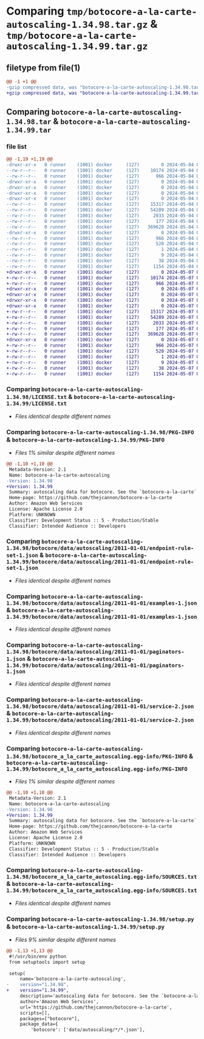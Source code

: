 # Comparing `tmp/botocore-a-la-carte-autoscaling-1.34.98.tar.gz` & `tmp/botocore-a-la-carte-autoscaling-1.34.99.tar.gz`

## filetype from file(1)

```diff
@@ -1 +1 @@
-gzip compressed data, was "botocore-a-la-carte-autoscaling-1.34.98.tar", last modified: Sat May  4 01:01:16 2024, max compression
+gzip compressed data, was "botocore-a-la-carte-autoscaling-1.34.99.tar", last modified: Tue May  7 01:02:18 2024, max compression
```

## Comparing `botocore-a-la-carte-autoscaling-1.34.98.tar` & `botocore-a-la-carte-autoscaling-1.34.99.tar`

### file list

```diff
@@ -1,19 +1,19 @@
-drwxr-xr-x   0 runner    (1001) docker     (127)        0 2024-05-04 01:01:16.042048 botocore-a-la-carte-autoscaling-1.34.98/
--rw-r--r--   0 runner    (1001) docker     (127)    10174 2024-05-04 01:01:15.000000 botocore-a-la-carte-autoscaling-1.34.98/LICENSE.txt
--rw-r--r--   0 runner    (1001) docker     (127)      966 2024-05-04 01:01:16.042048 botocore-a-la-carte-autoscaling-1.34.98/PKG-INFO
-drwxr-xr-x   0 runner    (1001) docker     (127)        0 2024-05-04 01:01:16.042048 botocore-a-la-carte-autoscaling-1.34.98/botocore/
-drwxr-xr-x   0 runner    (1001) docker     (127)        0 2024-05-04 01:01:16.042048 botocore-a-la-carte-autoscaling-1.34.98/botocore/data/
-drwxr-xr-x   0 runner    (1001) docker     (127)        0 2024-05-04 01:01:16.042048 botocore-a-la-carte-autoscaling-1.34.98/botocore/data/autoscaling/
-drwxr-xr-x   0 runner    (1001) docker     (127)        0 2024-05-04 01:01:16.042048 botocore-a-la-carte-autoscaling-1.34.98/botocore/data/autoscaling/2011-01-01/
--rw-r--r--   0 runner    (1001) docker     (127)    15317 2024-05-04 01:01:11.000000 botocore-a-la-carte-autoscaling-1.34.98/botocore/data/autoscaling/2011-01-01/endpoint-rule-set-1.json
--rw-r--r--   0 runner    (1001) docker     (127)    54289 2024-05-04 01:01:11.000000 botocore-a-la-carte-autoscaling-1.34.98/botocore/data/autoscaling/2011-01-01/examples-1.json
--rw-r--r--   0 runner    (1001) docker     (127)     2033 2024-05-04 01:01:11.000000 botocore-a-la-carte-autoscaling-1.34.98/botocore/data/autoscaling/2011-01-01/paginators-1.json
--rw-r--r--   0 runner    (1001) docker     (127)      177 2024-05-04 01:01:11.000000 botocore-a-la-carte-autoscaling-1.34.98/botocore/data/autoscaling/2011-01-01/paginators-1.sdk-extras.json
--rw-r--r--   0 runner    (1001) docker     (127)   369628 2024-05-04 01:01:11.000000 botocore-a-la-carte-autoscaling-1.34.98/botocore/data/autoscaling/2011-01-01/service-2.json
-drwxr-xr-x   0 runner    (1001) docker     (127)        0 2024-05-04 01:01:16.042048 botocore-a-la-carte-autoscaling-1.34.98/botocore_a_la_carte_autoscaling.egg-info/
--rw-r--r--   0 runner    (1001) docker     (127)      966 2024-05-04 01:01:16.000000 botocore-a-la-carte-autoscaling-1.34.98/botocore_a_la_carte_autoscaling.egg-info/PKG-INFO
--rw-r--r--   0 runner    (1001) docker     (127)      528 2024-05-04 01:01:16.000000 botocore-a-la-carte-autoscaling-1.34.98/botocore_a_la_carte_autoscaling.egg-info/SOURCES.txt
--rw-r--r--   0 runner    (1001) docker     (127)        1 2024-05-04 01:01:16.000000 botocore-a-la-carte-autoscaling-1.34.98/botocore_a_la_carte_autoscaling.egg-info/dependency_links.txt
--rw-r--r--   0 runner    (1001) docker     (127)        9 2024-05-04 01:01:16.000000 botocore-a-la-carte-autoscaling-1.34.98/botocore_a_la_carte_autoscaling.egg-info/top_level.txt
--rw-r--r--   0 runner    (1001) docker     (127)       38 2024-05-04 01:01:16.042048 botocore-a-la-carte-autoscaling-1.34.98/setup.cfg
--rw-r--r--   0 runner    (1001) docker     (127)     1154 2024-05-04 01:01:15.000000 botocore-a-la-carte-autoscaling-1.34.98/setup.py
+drwxr-xr-x   0 runner    (1001) docker     (127)        0 2024-05-07 01:02:18.112088 botocore-a-la-carte-autoscaling-1.34.99/
+-rw-r--r--   0 runner    (1001) docker     (127)    10174 2024-05-07 01:02:17.000000 botocore-a-la-carte-autoscaling-1.34.99/LICENSE.txt
+-rw-r--r--   0 runner    (1001) docker     (127)      966 2024-05-07 01:02:18.112088 botocore-a-la-carte-autoscaling-1.34.99/PKG-INFO
+drwxr-xr-x   0 runner    (1001) docker     (127)        0 2024-05-07 01:02:18.112088 botocore-a-la-carte-autoscaling-1.34.99/botocore/
+drwxr-xr-x   0 runner    (1001) docker     (127)        0 2024-05-07 01:02:18.112088 botocore-a-la-carte-autoscaling-1.34.99/botocore/data/
+drwxr-xr-x   0 runner    (1001) docker     (127)        0 2024-05-07 01:02:18.112088 botocore-a-la-carte-autoscaling-1.34.99/botocore/data/autoscaling/
+drwxr-xr-x   0 runner    (1001) docker     (127)        0 2024-05-07 01:02:18.112088 botocore-a-la-carte-autoscaling-1.34.99/botocore/data/autoscaling/2011-01-01/
+-rw-r--r--   0 runner    (1001) docker     (127)    15317 2024-05-07 01:02:10.000000 botocore-a-la-carte-autoscaling-1.34.99/botocore/data/autoscaling/2011-01-01/endpoint-rule-set-1.json
+-rw-r--r--   0 runner    (1001) docker     (127)    54289 2024-05-07 01:02:10.000000 botocore-a-la-carte-autoscaling-1.34.99/botocore/data/autoscaling/2011-01-01/examples-1.json
+-rw-r--r--   0 runner    (1001) docker     (127)     2033 2024-05-07 01:02:10.000000 botocore-a-la-carte-autoscaling-1.34.99/botocore/data/autoscaling/2011-01-01/paginators-1.json
+-rw-r--r--   0 runner    (1001) docker     (127)      177 2024-05-07 01:02:10.000000 botocore-a-la-carte-autoscaling-1.34.99/botocore/data/autoscaling/2011-01-01/paginators-1.sdk-extras.json
+-rw-r--r--   0 runner    (1001) docker     (127)   369628 2024-05-07 01:02:10.000000 botocore-a-la-carte-autoscaling-1.34.99/botocore/data/autoscaling/2011-01-01/service-2.json
+drwxr-xr-x   0 runner    (1001) docker     (127)        0 2024-05-07 01:02:18.112088 botocore-a-la-carte-autoscaling-1.34.99/botocore_a_la_carte_autoscaling.egg-info/
+-rw-r--r--   0 runner    (1001) docker     (127)      966 2024-05-07 01:02:18.000000 botocore-a-la-carte-autoscaling-1.34.99/botocore_a_la_carte_autoscaling.egg-info/PKG-INFO
+-rw-r--r--   0 runner    (1001) docker     (127)      528 2024-05-07 01:02:18.000000 botocore-a-la-carte-autoscaling-1.34.99/botocore_a_la_carte_autoscaling.egg-info/SOURCES.txt
+-rw-r--r--   0 runner    (1001) docker     (127)        1 2024-05-07 01:02:18.000000 botocore-a-la-carte-autoscaling-1.34.99/botocore_a_la_carte_autoscaling.egg-info/dependency_links.txt
+-rw-r--r--   0 runner    (1001) docker     (127)        9 2024-05-07 01:02:18.000000 botocore-a-la-carte-autoscaling-1.34.99/botocore_a_la_carte_autoscaling.egg-info/top_level.txt
+-rw-r--r--   0 runner    (1001) docker     (127)       38 2024-05-07 01:02:18.112088 botocore-a-la-carte-autoscaling-1.34.99/setup.cfg
+-rw-r--r--   0 runner    (1001) docker     (127)     1154 2024-05-07 01:02:17.000000 botocore-a-la-carte-autoscaling-1.34.99/setup.py
```

### Comparing `botocore-a-la-carte-autoscaling-1.34.98/LICENSE.txt` & `botocore-a-la-carte-autoscaling-1.34.99/LICENSE.txt`

 * *Files identical despite different names*

### Comparing `botocore-a-la-carte-autoscaling-1.34.98/PKG-INFO` & `botocore-a-la-carte-autoscaling-1.34.99/PKG-INFO`

 * *Files 1% similar despite different names*

```diff
@@ -1,10 +1,10 @@
 Metadata-Version: 2.1
 Name: botocore-a-la-carte-autoscaling
-Version: 1.34.98
+Version: 1.34.99
 Summary: autoscaling data for botocore. See the `botocore-a-la-carte` package for more info.
 Home-page: https://github.com/thejcannon/botocore-a-la-carte
 Author: Amazon Web Services
 License: Apache License 2.0
 Platform: UNKNOWN
 Classifier: Development Status :: 5 - Production/Stable
 Classifier: Intended Audience :: Developers
```

### Comparing `botocore-a-la-carte-autoscaling-1.34.98/botocore/data/autoscaling/2011-01-01/endpoint-rule-set-1.json` & `botocore-a-la-carte-autoscaling-1.34.99/botocore/data/autoscaling/2011-01-01/endpoint-rule-set-1.json`

 * *Files identical despite different names*

### Comparing `botocore-a-la-carte-autoscaling-1.34.98/botocore/data/autoscaling/2011-01-01/examples-1.json` & `botocore-a-la-carte-autoscaling-1.34.99/botocore/data/autoscaling/2011-01-01/examples-1.json`

 * *Files identical despite different names*

### Comparing `botocore-a-la-carte-autoscaling-1.34.98/botocore/data/autoscaling/2011-01-01/paginators-1.json` & `botocore-a-la-carte-autoscaling-1.34.99/botocore/data/autoscaling/2011-01-01/paginators-1.json`

 * *Files identical despite different names*

### Comparing `botocore-a-la-carte-autoscaling-1.34.98/botocore/data/autoscaling/2011-01-01/service-2.json` & `botocore-a-la-carte-autoscaling-1.34.99/botocore/data/autoscaling/2011-01-01/service-2.json`

 * *Files identical despite different names*

### Comparing `botocore-a-la-carte-autoscaling-1.34.98/botocore_a_la_carte_autoscaling.egg-info/PKG-INFO` & `botocore-a-la-carte-autoscaling-1.34.99/botocore_a_la_carte_autoscaling.egg-info/PKG-INFO`

 * *Files 1% similar despite different names*

```diff
@@ -1,10 +1,10 @@
 Metadata-Version: 2.1
 Name: botocore-a-la-carte-autoscaling
-Version: 1.34.98
+Version: 1.34.99
 Summary: autoscaling data for botocore. See the `botocore-a-la-carte` package for more info.
 Home-page: https://github.com/thejcannon/botocore-a-la-carte
 Author: Amazon Web Services
 License: Apache License 2.0
 Platform: UNKNOWN
 Classifier: Development Status :: 5 - Production/Stable
 Classifier: Intended Audience :: Developers
```

### Comparing `botocore-a-la-carte-autoscaling-1.34.98/botocore_a_la_carte_autoscaling.egg-info/SOURCES.txt` & `botocore-a-la-carte-autoscaling-1.34.99/botocore_a_la_carte_autoscaling.egg-info/SOURCES.txt`

 * *Files identical despite different names*

### Comparing `botocore-a-la-carte-autoscaling-1.34.98/setup.py` & `botocore-a-la-carte-autoscaling-1.34.99/setup.py`

 * *Files 9% similar despite different names*

```diff
@@ -1,13 +1,13 @@
 #!/usr/bin/env python
 from setuptools import setup
 
 setup(
     name='botocore-a-la-carte-autoscaling',
-    version="1.34.98",
+    version="1.34.99",
     description='autoscaling data for botocore. See the `botocore-a-la-carte` package for more info.',
     author='Amazon Web Services',
     url='https://github.com/thejcannon/botocore-a-la-carte',
     scripts=[],
     packages=["botocore"],
     package_data={
         'botocore': ['data/autoscaling/*/*.json'],
```

